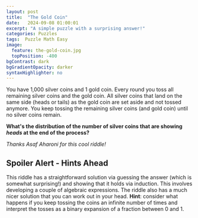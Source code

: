 ```yaml
---
layout: post
title:  "The Gold Coin"
date:   2024-09-08 01:00:01
excerpt: "A simple puzzle with a surprising answer!"
categories: Puzzles
tags:  Puzzle Math Easy
image:
  feature: the-gold-coin.jpg
  topPosition: -400
bgContrast: dark
bgGradientOpacity: darker
syntaxHighlighter: no
---
```


You have 1,000 silver coins and 1 gold coin.
Every round you toss all remaining silver coins and the gold coin.
All silver coins that land on the same side (heads or tails) as the gold coin are set aside and not tossed anymore.
You keep tossing the remaining silver coins (and gold coin) until no silver coins remain.

**What's the distribution of the number of silver coins that are showing _heads_ at the end of the process?**

_Thanks Asaf Aharoni for this cool riddle!_

## Spoiler Alert - Hints Ahead

This riddle has a straightforward solution via guessing the answer (which is somewhat surprising!) and showing that it holds via induction.
This involves developing a couple of algebraic expressions.
The riddle also has a much nicer solution that you can work out in your head.
**Hint**: consider what happens if you keep tossing the coins an infinite number of times and interpret the tosses as a binary expansion of a fraction between 0 and 1.

